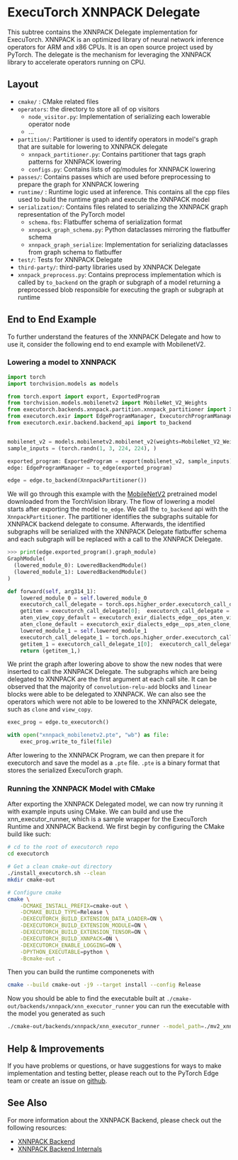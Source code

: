 # ExecuTorch XNNPACK Delegate

This subtree contains the XNNPACK Delegate implementation for ExecuTorch.
XNNPACK is an optimized library of neural network inference operators for ARM
and x86 CPUs. It is an open source project used by PyTorch. The delegate is the
mechanism for leveraging the XNNPACK library to accelerate operators running on
CPU.

## Layout
- `cmake/` : CMake related files
- `operators`: the directory to store all of op visitors
    - `node_visitor.py`: Implementation of serializing each lowerable operator
      node
    - ...
- `partition/`: Partitioner is used to identify operators in model's graph that
  are suitable for lowering to XNNPACK delegate
    - `xnnpack_partitioner.py`: Contains partitioner that tags graph patterns
      for XNNPACK lowering
    - `configs.py`: Contains lists of op/modules for XNNPACK lowering
- `passes/`: Contains passes which are used before preprocessing to prepare the
  graph for XNNPACK lowering
- `runtime/` : Runtime logic used at inference. This contains all the cpp files
  used to build the runtime graph and execute the XNNPACK model
- `serialization/`: Contains files related to serializing the XNNPACK graph
  representation of the PyTorch model
    - `schema.fbs`: Flatbuffer schema of serialization format
    - `xnnpack_graph_schema.py`: Python dataclasses mirroring the flatbuffer
      schema
    - `xnnpack_graph_serialize`: Implementation for serializing dataclasses
      from graph schema to flatbuffer
- `test/`: Tests for XNNPACK Delegate
- `third-party/`: third-party libraries used by XNNPACK Delegate
- `xnnpack_preprocess.py`: Contains preprocess implementation which is called
  by `to_backend` on the graph or subgraph of a model returning a preprocessed
  blob responsible for executing the graph or subgraph at runtime

## End to End Example

To further understand the features of the XNNPACK Delegate and how to use it, consider the following end to end example with MobilenetV2.

### Lowering a model to XNNPACK
```python
import torch
import torchvision.models as models

from torch.export import export, ExportedProgram
from torchvision.models.mobilenetv2 import MobileNet_V2_Weights
from executorch.backends.xnnpack.partition.xnnpack_partitioner import XnnpackPartitioner
from executorch.exir import EdgeProgramManager, ExecutorchProgramManager, to_edge
from executorch.exir.backend.backend_api import to_backend


mobilenet_v2 = models.mobilenetv2.mobilenet_v2(weights=MobileNet_V2_Weights.DEFAULT).eval()
sample_inputs = (torch.randn(1, 3, 224, 224), )

exported_program: ExportedProgram = export(mobilenet_v2, sample_inputs)
edge: EdgeProgramManager = to_edge(exported_program)

edge = edge.to_backend(XnnpackPartitioner())
```

We will go through this example with the [MobileNetV2](https://pytorch.org/hub/pytorch_vision_mobilenet_v2/) pretrained model downloaded from the TorchVision library. The flow of lowering a model starts after exporting the model `to_edge`. We call the `to_backend` api with the `XnnpackPartitioner`. The partitioner identifies the subgraphs suitable for XNNPACK backend delegate to consume. Afterwards, the identified subgraphs will be serialized with the XNNPACK Delegate flatbuffer schema and each subgraph will be replaced with a call to the XNNPACK Delegate.

```python
>>> print(edge.exported_program().graph_module)
GraphModule(
  (lowered_module_0): LoweredBackendModule()
  (lowered_module_1): LoweredBackendModule()
)

def forward(self, arg314_1):
    lowered_module_0 = self.lowered_module_0
    executorch_call_delegate = torch.ops.higher_order.executorch_call_delegate(lowered_module_0, arg314_1);  lowered_module_0 = arg314_1 = None
    getitem = executorch_call_delegate[0];  executorch_call_delegate = None
    aten_view_copy_default = executorch_exir_dialects_edge__ops_aten_view_copy_default(getitem, [1, 1280]);  getitem = None
    aten_clone_default = executorch_exir_dialects_edge__ops_aten_clone_default(aten_view_copy_default);  aten_view_copy_default = None
    lowered_module_1 = self.lowered_module_1
    executorch_call_delegate_1 = torch.ops.higher_order.executorch_call_delegate(lowered_module_1, aten_clone_default);  lowered_module_1 = aten_clone_default = None
    getitem_1 = executorch_call_delegate_1[0];  executorch_call_delegate_1 = None
    return (getitem_1,)
```

We print the graph after lowering above to show the new nodes that were inserted to call the XNNPACK Delegate. The subgraphs which are being delegated to XNNPACK are the first argument at each call site. It can be observed that the majority of `convolution-relu-add` blocks and `linear` blocks were able to be delegated to XNNPACK. We can also see the operators which were not able to be lowered to the XNNPACK delegate, such as `clone` and `view_copy`.

```python
exec_prog = edge.to_executorch()

with open("xnnpack_mobilenetv2.pte", "wb") as file:
    exec_prog.write_to_file(file)
```
After lowering to the XNNPACK Program, we can then prepare it for executorch and save the model as a `.pte` file. `.pte` is a binary format that stores the serialized ExecuTorch graph.


### Running the XNNPACK Model with CMake
After exporting the XNNPACK Delegated model, we can now try running it with example inputs using CMake. We can build and use the xnn_executor_runner, which is a sample wrapper for the ExecuTorch Runtime and XNNPACK Backend. We first begin by configuring the CMake build like such:
```bash
# cd to the root of executorch repo
cd executorch

# Get a clean cmake-out directory
./install_executorch.sh --clean
mkdir cmake-out

# Configure cmake
cmake \
    -DCMAKE_INSTALL_PREFIX=cmake-out \
    -DCMAKE_BUILD_TYPE=Release \
    -DEXECUTORCH_BUILD_EXTENSION_DATA_LOADER=ON \
    -DEXECUTORCH_BUILD_EXTENSION_MODULE=ON \
    -DEXECUTORCH_BUILD_EXTENSION_TENSOR=ON \
    -DEXECUTORCH_BUILD_XNNPACK=ON \
    -DEXECUTORCH_ENABLE_LOGGING=ON \
    -DPYTHON_EXECUTABLE=python \
    -Bcmake-out .
```
Then you can build the runtime componenets with

```bash
cmake --build cmake-out -j9 --target install --config Release
```

Now you should be able to find the executable built at `./cmake-out/backends/xnnpack/xnn_executor_runner` you can run the executable with the model you generated as such
```bash
./cmake-out/backends/xnnpack/xnn_executor_runner --model_path=./mv2_xnnpack_fp32.pte
```

## Help & Improvements
If you have problems or questions, or have suggestions for ways to make
implementation and testing better, please reach out to the PyTorch Edge team or
create an issue on [github](https://www.github.com/pytorch/executorch/issues).


## See Also
For more information about the XNNPACK Backend, please check out the following resources:
- [XNNPACK Backend](https://pytorch.org/executorch/0.6/backends-xnnpack)
- [XNNPACK Backend Internals](https://pytorch.org/executorch/0.6/backend-delegates-xnnpack-reference)
